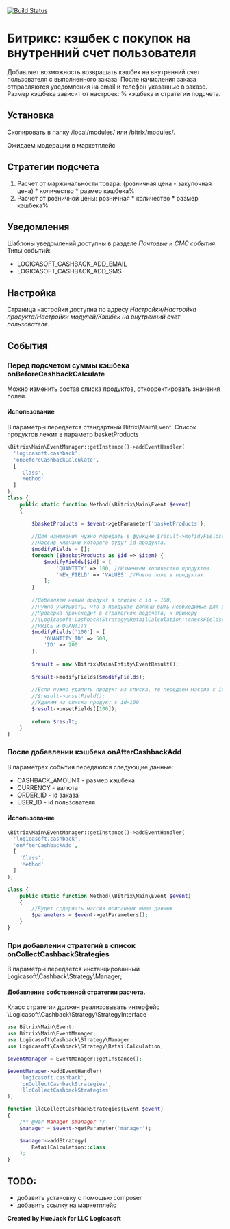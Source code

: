 [![Build Status](https://travis-ci.org/HueJack/logicasoft.cashback.svg?branch=master)](https://travis-ci.org/HueJack/logicasoft.cashback)

# Битрикс: кэшбек с покупок на внутренний счет пользователя

Добавляет возможность возвращать кэшбек на внутренний счет пользователя с выполненного заказа. 
После начисления заказа отправляются уведомления на email и телефон указанные в заказе. 
Размер кэшбека зависит от настроек: % кэшбека и стратегии подсчета.

## Установка
Скопировать в папку /local/modules/ или /bitrix/modules/.

Ожидаем модерации в маркетплейс

## Стратегии подсчета

1. Расчет от маржинальности товара: (розничная цена - закупочная цена) * количество * размер кэшбека%
2. Расчет от розничной цены: розничная * количество * размер кэшбека% 

## Уведомления
Шаблоны уведомлений доступны в разделе *Почтовые и СМС события*.
Типы событий:
* LOGICASOFT_CASHBACK_ADD_EMAIL
* LOGICASOFT_CASHBACK_ADD_SMS

## Настройка
Страница настройки доступна по адресу *Настройки/Настройка продукта/Настройки модулей/Кэшбек на внутренний счет пользователя*.

## События
### Перед подсчетом суммы кэшбека onBeforeCashbackCalculate
Можно изменить состав списка продуктов, откорректировать значения полей. 
#### Использование
В параметры передается стандартный Bitrix\Main\Event. Список продуктов лежит в параметр basketProducts
```php
\Bitrix\Main\EventManager::getInstance()->addEventHandler(
  'logicasoft.cashback',
  'onBeforeCashbackCalculate', 
  [
    'Class',
    'Method'
  ]
);
Class {
    public static function Method(\Bitrix\Main\Event $event) 
    {
        
        $basketProducts = $event->getParameter('basketProducts');
        
        //Для изменения нужно передать в функцию $result->mofidyFields();
        //массив ключами которого будут id продукта.
        $modifyFields = [];
        foreach ($basketProducts as $id => $item) {
            $modifyFields[$id] = [
                'QUANTITY' => 100, //Изменяем количество продуктов
                'NEW_FIELD' => 'VALUES' //Новое поле в продуктах
            ];
        }
        
        //Добавляем новый продукт в список с id = 100, 
        //нужно учитывать, что в продукте должны быть необходимые для расчета поля
        //Проверка происходит в стратегиях подсчета, к примеру
        //\Logicasoft\Cashback\Strategy\RetailCalculation::checkFields() - ищет поля
        //PRICE и QUANTITY
        $modifyFields['100'] = [
            'QUANTITY_ID' => 500,
            'ID' => 200
        ];
    
        $result = new \Bitrix\Main\Entity\EventResult();
    
        $result->modifyFields($modifyFields);
    
        //Если нужно удалить продукт из списка, то передаем массив с id продуктов в функцию
        //$result->unsetField();
        //Удалим из списка продукт с id=100
        $result->unsetFields([100]);
        
        return $result;
    }
}
```
 

### После добавлении кэшбека onAfterCashbackAdd
В параметрах события передаются следующие данные:
- CASHBACK_AMOUNT - размер кэшбека
- CURRENCY - валюта
- ORDER_ID - id заказа
- USER_ID - id пользователя
#### Использование
```php
\Bitrix\Main\EventManager::getInstance()->addEventHandler(
  'logicasoft.cashback',
  'onAfterCashbackAdd', 
  [
    'Class',
    'Method'
  ]
);

Class {
    public static function Method(\Bitrix\Main\Event $event) 
    {
        //Будет содержать массив описанных выше данных
        $parameters = $event->getParameters();
    }
}
```

### При добавлении стратегий в список onCollectCashbackStrategies
В параметры передается инстанцированный Logicasoft\Cashback\Strategy\Manager;
#### Добавление собственной стратегии расчета.
Класс стратегии должен реализовывать интерфейс \Logicasoft\Cashback\Strategy\StrategyInterface
```php
use Bitrix\Main\Event;
use Bitrix\Main\EventManager;
use Logicasoft\Cashback\Strategy\Manager;
use Logicasoft\Cashback\Strategy\RetailCalculation;

$eventManager = EventManager::getInstance();

$eventManager->addEventHandler(
    'logicasoft.cashback',
    'onCollectCashbackStrategies',
    'llcCollectCashbackStrategies'
);

function llcCollectCashbackStrategies(Event $event)
{
    /** @var Manager $manager */
    $manager = $event->getParameter('manager');

    $manager->addStrategy(
        RetailCalculation::class
    );
}
```
## TODO:
- добавить установку с помощью composer
- добавить ссылку на маркетплейс

**Created by HueJack for LLC Logicasoft**